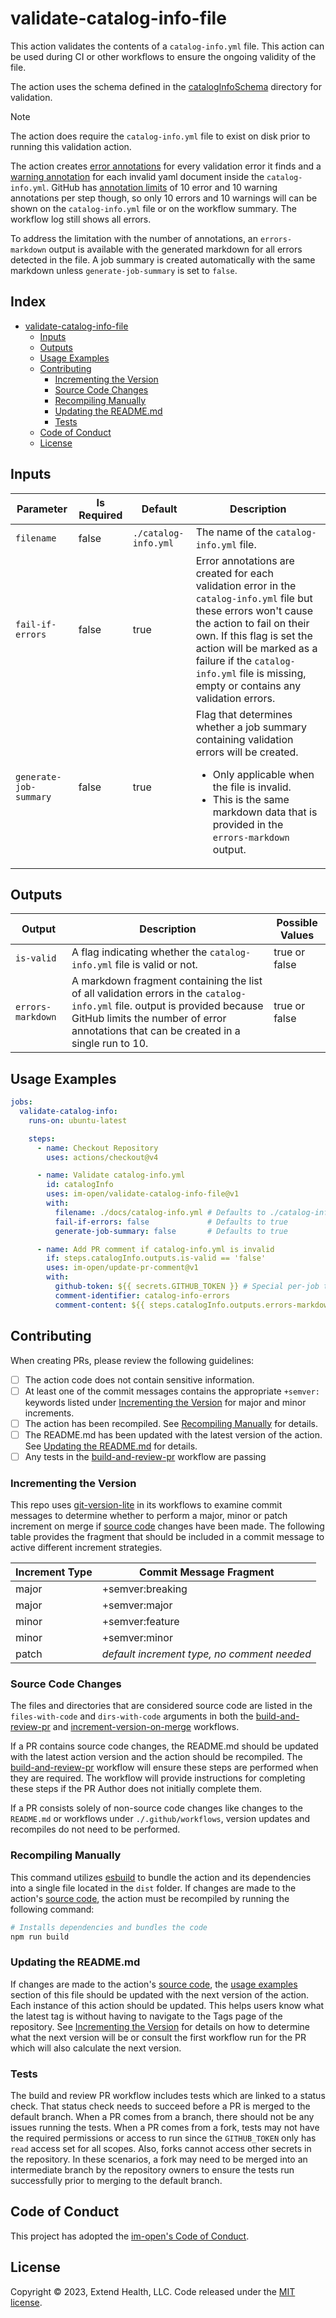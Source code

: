 # validate-catalog-info-file

This action validates the contents of a `catalog-info.yml` file.  This action can be used during CI or other workflows to ensure the ongoing validity of the file.  

The action uses the schema defined in the [catalogInfoSchema] directory for validation.

> [!NOTE]
> The action does require the `catalog-info.yml` file to exist on disk prior to running this validation action.

The action creates [error annotations] for every validation error it finds and a [warning annotation] for each invalid yaml document inside the `catalog-info.yml`.  GitHub has [annotation limits]  of 10 error and 10 warning annotations per step though, so only 10 errors and 10 warnings will can be shown on the `catalog-info.yml` file or on the workflow summary.  The workflow log still shows all errors.  

To address the limitation with the number of annotations, an `errors-markdown` output is available with the generated markdown for all errors detected in the file.  A job summary is created automatically with the same markdown unless `generate-job-summary` is set to `false`.

## Index <!-- omit in toc -->

- [validate-catalog-info-file](#validate-catalog-info-file)
  - [Inputs](#inputs)
  - [Outputs](#outputs)
  - [Usage Examples](#usage-examples)
  - [Contributing](#contributing)
    - [Incrementing the Version](#incrementing-the-version)
    - [Source Code Changes](#source-code-changes)
    - [Recompiling Manually](#recompiling-manually)
    - [Updating the README.md](#updating-the-readmemd)
    - [Tests](#tests)
  - [Code of Conduct](#code-of-conduct)
  - [License](#license)

## Inputs

| Parameter              | Is Required | Default              | Description                                                                                                                                                                                                                                                                                          |
|------------------------|-------------|----------------------|------------------------------------------------------------------------------------------------------------------------------------------------------------------------------------------------------------------------------------------------------------------------------------------------------|
| `filename`             | false       | `./catalog-info.yml` | The name of the `catalog-info.yml` file.                                                                                                                                                                                                                                                             |
| `fail-if-errors`       | false       | true                 | Error annotations are created for each validation error in the `catalog-info.yml` file but these errors won't cause the action to fail on their own.  If this flag is set the action will be marked as a failure if the `catalog-info.yml` file is missing, empty or contains any validation errors. |
| `generate-job-summary` | false       | true                 | Flag that determines whether a job summary containing validation errors will be created.<ul><li>Only applicable when the file is invalid.</li><li>This is the same markdown data that is provided in the `errors-markdown` output.</li></ul>                                                         |

## Outputs

| Output            | Description                                                                                                                                                                                                           | Possible Values |
|-------------------|-----------------------------------------------------------------------------------------------------------------------------------------------------------------------------------------------------------------------|-----------------|
| `is-valid`        | A flag indicating whether the `catalog-info.yml` file is valid or not.                                                                                                                                                | true or false   |
| `errors-markdown` | A markdown fragment containing the list of all validation errors in the `catalog-info.yml` file.  output is provided because GitHub limits the number of error annotations that can be created in a single run to 10. | true or false   |

## Usage Examples

```yml
jobs:
  validate-catalog-info:
    runs-on: ubuntu-latest

    steps:
      - name: Checkout Repository
        uses: actions/checkout@v4

      - name: Validate catalog-info.yml
        id: catalogInfo
        uses: im-open/validate-catalog-info-file@v1
        with:
          filename: ./docs/catalog-info.yml # Defaults to ./catalog-info.yml
          fail-if-errors: false             # Defaults to true
          generate-job-summary: false       # Defaults to true

      - name: Add PR comment if catalog-info.yml is invalid
        if: steps.catalogInfo.outputs.is-valid == 'false'
        uses: im-open/update-pr-comment@v1
        with:
          github-token: ${{ secrets.GITHUB_TOKEN }} # Special per-job token generated by GH for interacting with the repo
          comment-identifier: catalog-info-errors
          comment-content: ${{ steps.catalogInfo.outputs.errors-markdown }}
```

## Contributing

When creating PRs, please review the following guidelines:

- [ ] The action code does not contain sensitive information.
- [ ] At least one of the commit messages contains the appropriate `+semver:` keywords listed under [Incrementing the Version] for major and minor increments.
- [ ] The action has been recompiled.  See [Recompiling Manually] for details.
- [ ] The README.md has been updated with the latest version of the action.  See [Updating the README.md] for details.
- [ ] Any tests in the [build-and-review-pr] workflow are passing

### Incrementing the Version

This repo uses [git-version-lite] in its workflows to examine commit messages to determine whether to perform a major, minor or patch increment on merge if [source code] changes have been made.  The following table provides the fragment that should be included in a commit message to active different increment strategies.

| Increment Type | Commit Message Fragment                     |
|----------------|---------------------------------------------|
| major          | +semver:breaking                            |
| major          | +semver:major                               |
| minor          | +semver:feature                             |
| minor          | +semver:minor                               |
| patch          | *default increment type, no comment needed* |

### Source Code Changes

The files and directories that are considered source code are listed in the `files-with-code` and `dirs-with-code` arguments in both the [build-and-review-pr] and [increment-version-on-merge] workflows.  

If a PR contains source code changes, the README.md should be updated with the latest action version and the action should be recompiled.  The [build-and-review-pr] workflow will ensure these steps are performed when they are required.  The workflow will provide instructions for completing these steps if the PR Author does not initially complete them.

If a PR consists solely of non-source code changes like changes to the `README.md` or workflows under `./.github/workflows`, version updates and recompiles do not need to be performed.

### Recompiling Manually

This command utilizes [esbuild] to bundle the action and its dependencies into a single file located in the `dist` folder.  If changes are made to the action's [source code], the action must be recompiled by running the following command:

```sh
# Installs dependencies and bundles the code
npm run build
```

### Updating the README.md

If changes are made to the action's [source code], the [usage examples] section of this file should be updated with the next version of the action.  Each instance of this action should be updated.  This helps users know what the latest tag is without having to navigate to the Tags page of the repository.  See [Incrementing the Version] for details on how to determine what the next version will be or consult the first workflow run for the PR which will also calculate the next version.

### Tests

The build and review PR workflow includes tests which are linked to a status check. That status check needs to succeed before a PR is merged to the default branch.  When a PR comes from a branch, there should not be any issues running the tests. When a PR comes from a fork, tests may not have the required permissions or access to run since the `GITHUB_TOKEN` only has `read` access set for all scopes. Also, forks cannot access other secrets in the repository.  In these scenarios, a fork may need to be merged into an intermediate branch by the repository owners to ensure the tests run successfully prior to merging to the default branch.

## Code of Conduct

This project has adopted the [im-open's Code of Conduct](https://github.com/im-open/.github/blob/main/CODE_OF_CONDUCT.md).

## License

Copyright &copy; 2023, Extend Health, LLC. Code released under the [MIT license](LICENSE).

 <!-- Links -->
[Incrementing the Version]: #incrementing-the-version
[Recompiling Manually]: #recompiling-manually
[source code]: #source-code-changes
[Updating the README.md]: #updating-the-readmemd
[usage examples]: #usage-examples
[build-and-review-pr]: ./.github/workflows/build-and-review-pr.yml
[increment-version-on-merge]: ./.github/workflows/increment-version-on-merge.yml
[esbuild]: https://esbuild.github.io/getting-started/#bundling-for-node
[git-version-lite]: https://github.com/im-open/git-version-lite
[catalogInfoSchema]: ./catalogInfoSchema/CatalogInfo.schema.json
[error annotations]: https://docs.github.com/en/actions/using-workflows/workflow-commands-for-github-actions#example-creating-an-annotation-for-an-error
[warning annotation]: https://docs.github.com/en/actions/using-workflows/workflow-commands-for-github-actions#setting-a-warning-message
[annotation limits]: https://github.com/actions/toolkit/blob/main/docs/problem-matchers.md#limitations

